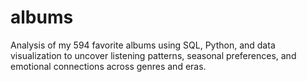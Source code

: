 # albums
Analysis of my 594 favorite albums using SQL, Python, and data visualization to uncover listening patterns, seasonal preferences, and emotional connections across genres and eras.
